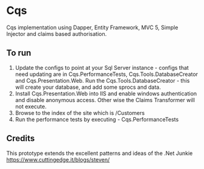 Cqs
===

Cqs implementation using Dapper, Entity Framework, MVC 5, Simple Injector and claims based authorisation.

To run
------
1. Update the configs to point at your Sql Server instance - configs that need updating are in Cqs.PerformanceTests, Cqs.Tools.DatabaseCreator and Cqs.Presentation.Web. Run the Cqs.Tools.DatabaseCreator - this will create your database, and add some sprocs and data.
2. Install Cqs.Presentation.Web into IIS and enable windows authentication and disable anonymous access. Other wise the Claims Transformer will not execute.
3. Browse to the index of the site which is /Customers
4. Run the performance tests by executing - Cqs.PerformanceTests

Credits
------
This prototype extends the excellent patterns and ideas of the .Net Junkie https://www.cuttingedge.it/blogs/steven/
